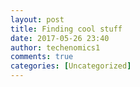 ```yaml
---
layout: post
title: Finding cool stuff
date: 2017-05-26 23:40
author: techenomics1
comments: true
categories: [Uncategorized]
---
```

